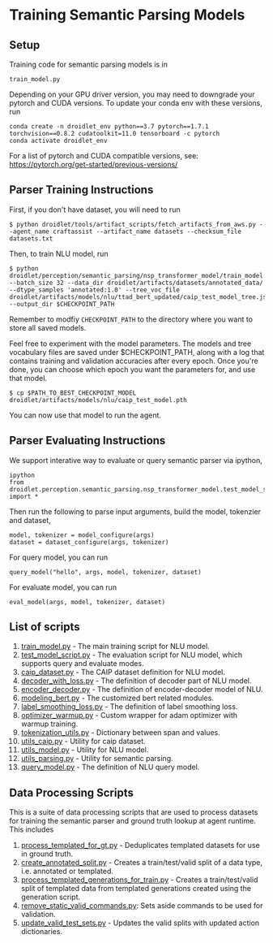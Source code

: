 # Training Semantic Parsing Models

## Setup

Training code for semantic parsing models is in
```
train_model.py
```

Depending on your GPU driver version, you may need to downgrade your pytorch and CUDA versions. To update your conda env with these versions, run
```
conda create -n droidlet_env python==3.7 pytorch==1.7.1 torchvision==0.8.2 cudatoolkit=11.0 tensorboard -c pytorch
conda activate droidlet_env
```

For a list of pytorch and CUDA compatible versions, see:
https://pytorch.org/get-started/previous-versions/

## Parser Training Instructions

First, if you don't have dataset, you will need to run
```
$ python droidlet/tools/artifact_scripts/fetch_artifacts_from_aws.py --agent_name craftassist --artifact_name datasets --checksum_file datasets.txt
```

Then, to train NLU model, run
```
$ python droidlet/perception/semantic_parsing/nsp_transformer_model/train_model.py --batch_size 32 --data_dir droidlet/artifacts/datasets/annotated_data/ --dtype_samples 'annotated:1.0' --tree_voc_file droidlet/artifacts/models/nlu/ttad_bert_updated/caip_test_model_tree.json --output_dir $CHECKPOINT_PATH
```
Remember to modfiy ```CHECKPOINT_PATH``` to the directory where you want to store all saved models.

Feel free to experiment with the model parameters. The models and tree vocabulary files are saved under $CHECKPOINT_PATH, along with a log that contains training and validation accuracies after every epoch. Once you're done, you can choose which epoch you want the parameters for, and use that model.
```
$ cp $PATH_TO_BEST_CHECKPOINT_MODEL droidlet/artifacts/models/nlu/caip_test_model.pth
```

You can now use that model to run the agent.

## Parser Evaluating Instructions

We support interative way to evaluate or query semantic parser via ipython,
```
ipython
from droidlet.perception.semantic_parsing.nsp_transformer_model.test_model_script import *
```
Then run the following to parse input arguments, build the model, tokenzier and dataset,
```
model, tokenizer = model_configure(args)
dataset = dataset_configure(args, tokenizer)
```
For query model, you can run
```
query_model("hello", args, model, tokenizer, dataset)
```
For evaluate model, you can run
```
eval_model(args, model, tokenizer, dataset)
```

## List of scripts
1. [train_model.py](./train_model.py) - The main training script for NLU model.
2. [test_model_script.py](./test_model_script.py) - The evaluation script for NLU model, which supports query and evaluate modes.
3. [caip_dataset.py](./caip_dataset.py) - The CAIP dataset definition for NLU model.
4. [decoder_with_loss.py](./decoder_with_loss.py) - The definition of decoder part of NLU model.
5. [encoder_decoder.py](./encoder_decoder.py) - The definition of encoder-decoder model of NLU.
6. [modeling_bert.py](./modeling_bert.py) - The customized bert related modules.
7. [label_smoothing_loss.py](./label_smoothing_loss.py) - The definition of label smoothing loss.
8. [optimizer_warmup.py](./optimizer_warmup.py) - Custom wrapper for adam optimizer with warmup training.
9. [tokenization_utils.py](./tokenization_utils.py) - Dictionary between span and values.
10. [utils_caip.py](./utils_caip.py) - Utility for caip dataset.
11. [utils_model.py](./utils_model.py) - Utility for NLU model.
12. [utils_parsing.py](./utils_parsing.py) - Utility for semantic parsing. 
13. [query_model.py](./query_model.py) - The definition of NLU query model.

## Data Processing Scripts
This is a suite of data processing scripts that are used to process datasets for training the semantic parser and ground truth lookup at agent runtime. This includes
1. [process_templated_for_gt.py](./process_templated_for_gt.py) - Deduplicates templated datasets for use in ground truth.
2. [create_annotated_split.py](./create_annotated_split.py) - Creates a train/test/valid split of a data type, i.e. annotated or templated.
3. [process_templated_generations_for_train.py](./process_templated_generations_for_train.py) - Creates a train/test/valid split of templated data from templated generations created using the generation script.
4. [remove_static_valid_commands.py](./remove_static_valid_commands.py): Sets aside commands to be used for validation.
5. [update_valid_test_sets.py](./update_valid_test_sets.py) - Updates the valid splits with updated action dictionaries.

